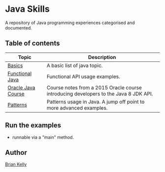 # Java Skills

A repository of Java programming experiences categorised and documented.


## Table of contents

| Topic                                                                    | Description                                                                          |
|--------------------------------------------------------------------------|--------------------------------------------------------------------------------------|
| [Basics](./src/main/java/co/bk/javaskills/basics/README.md)              | A basic list of java topic.                                                          |
| [Functional Java](./src/main/java/co/bk/javaskills/functional/README.md) | Functional API usage examples.                                                       |
| [Oracle Java Course](./src/main/java/co/bk/javaskills/mooc/README.md)    | Course notes from a 2015 Oracle course introducing developers to the Java 8 JDK API. |
| [Patterns](./src/main/java/co/bk/javaskills/patterns/README.md)          | Patterns usage in Java. A jump off point to more advanced examples.                  |


## Run the examples
* runnable via a "main" method.

## Author

[Brian Kelly](https://github.com/briankellyco)





